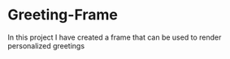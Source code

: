 # Greeting-Frame
In this project I have created a frame that can be used to render personalized greetings
